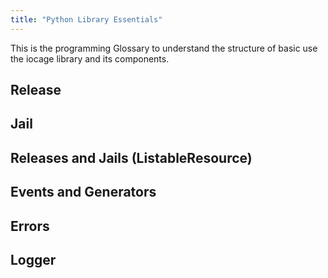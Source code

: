 ```yaml
---
title: "Python Library Essentials"
---
```


This is the programming Glossary to understand the structure of basic use the iocage library and its components.

## Release
## Jail
## Releases and Jails (ListableResource)
## Events and Generators
## Errors
## Logger